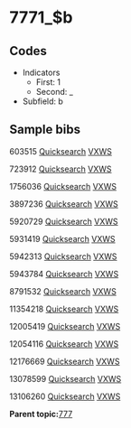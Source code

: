 # 7771\_$b

## Codes

-   Indicators
    -   First: 1
    -   Second: \_
-   Subfield: b

## Sample bibs

603515 [Quicksearch](https://search.library.yale.edu/catalog/603515) [VXWS](http://prodorbis.library.yale.edu:7014/vxws/GetHoldingsService?bibId=603515)

723912 [Quicksearch](https://search.library.yale.edu/catalog/723912) [VXWS](http://prodorbis.library.yale.edu:7014/vxws/GetHoldingsService?bibId=723912)

1756036 [Quicksearch](https://search.library.yale.edu/catalog/1756036) [VXWS](http://prodorbis.library.yale.edu:7014/vxws/GetHoldingsService?bibId=1756036)

3897236 [Quicksearch](https://search.library.yale.edu/catalog/3897236) [VXWS](http://prodorbis.library.yale.edu:7014/vxws/GetHoldingsService?bibId=3897236)

5920729 [Quicksearch](https://search.library.yale.edu/catalog/5920729) [VXWS](http://prodorbis.library.yale.edu:7014/vxws/GetHoldingsService?bibId=5920729)

5931419 [Quicksearch](https://search.library.yale.edu/catalog/5931419) [VXWS](http://prodorbis.library.yale.edu:7014/vxws/GetHoldingsService?bibId=5931419)

5942313 [Quicksearch](https://search.library.yale.edu/catalog/5942313) [VXWS](http://prodorbis.library.yale.edu:7014/vxws/GetHoldingsService?bibId=5942313)

5943784 [Quicksearch](https://search.library.yale.edu/catalog/5943784) [VXWS](http://prodorbis.library.yale.edu:7014/vxws/GetHoldingsService?bibId=5943784)

8791532 [Quicksearch](https://search.library.yale.edu/catalog/8791532) [VXWS](http://prodorbis.library.yale.edu:7014/vxws/GetHoldingsService?bibId=8791532)

11354218 [Quicksearch](https://search.library.yale.edu/catalog/11354218) [VXWS](http://prodorbis.library.yale.edu:7014/vxws/GetHoldingsService?bibId=11354218)

12005419 [Quicksearch](https://search.library.yale.edu/catalog/12005419) [VXWS](http://prodorbis.library.yale.edu:7014/vxws/GetHoldingsService?bibId=12005419)

12054116 [Quicksearch](https://search.library.yale.edu/catalog/12054116) [VXWS](http://prodorbis.library.yale.edu:7014/vxws/GetHoldingsService?bibId=12054116)

12176669 [Quicksearch](https://search.library.yale.edu/catalog/12176669) [VXWS](http://prodorbis.library.yale.edu:7014/vxws/GetHoldingsService?bibId=12176669)

13078599 [Quicksearch](https://search.library.yale.edu/catalog/13078599) [VXWS](http://prodorbis.library.yale.edu:7014/vxws/GetHoldingsService?bibId=13078599)

13106260 [Quicksearch](https://search.library.yale.edu/catalog/13106260) [VXWS](http://prodorbis.library.yale.edu:7014/vxws/GetHoldingsService?bibId=13106260)

**Parent topic:**[777](../../tags/777/777.md)


